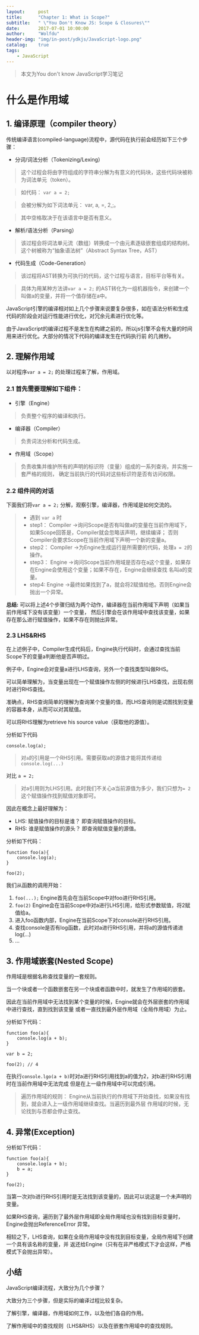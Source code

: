 ```yaml
---
layout:     post
title:      "Chapter 1: What is Scope?"
subtitle:   " \"You Don't Know JS: Scope & Closures\""
date:       2017-07-01 10:00:00
author:     "Wolfdu"
header-img: "img/in-post/ydkjs/JavaScript-logo.png"
catalog:    true
tags:
    - JavaScript
---
```


> 本文为You don't know JavaScript学习笔记

# 什么是作用域

## 1. 编译原理（compiler theory）

传统编译语言(compiled-language)流程中，源代码在执行前会经历如下三个步骤：

* 分词/词法分析（Tokenizing/Lexing）

> 这个过程会将由字符组成的字符串分解为有意义的代码块，这些代码块被称为词法单元（token）。

> 如代码： `var a = 2;`

> 会被分解为如下词法单元： var, a, =, 2,;。

> 其中空格取决于在该语言中是否有意义。


* 解析/语法分析（Parsing）

> 该过程会将词法单元流（数组）转换成一个由元素逐级嵌套组成的结构树。这个树被称为“抽象语法树”（Abstract Syntax Tree，AST）

* 代码生成（Code-Generation）

> 该过程将AST转换为可执行的代码，这个过程与语言，目标平台等有关。

> 具体为用某种方法讲`var a = 2;` 的AST转化为一组机器指令，来创建一个叫做a的变量，并将一个值存储在a中。

JavaScript引擎的编译相对如上几个步骤来说要复杂很多，如在语法分析和生成代码的阶段会对运行性能进行优化，对冗余元素进行优化等。

由于JavaScript的编译过程不是发生在构建之前的，所以js引擎不会有大量的时间用来进行优化。大部分的情况下代码的编译发生在代码执行前
的几微秒。

## 2. 理解作用域

以对程序`var a = 2;` 的处理过程来了解，作用域。

### 2.1 首先需要理解如下组件：


* 引擎（Engine）

> 负责整个程序的编译和执行。


* 编译器（Compiler）

> 负责词法分析和代码生成。


* 作用域（Scope）

> 负责收集并维护所有的声明的标识符（变量）组成的一系列查询，并实施一套严格的规则，
确定当前执行的代码对这些标识符是否有访问权限。

### 2.2 组件间的对话

 下面我们将`var a = 2;` 分解，观察引擎，编译器，作用域是如何交流的。

> * 遇到 `var a` 时
> * step1： Compiler ->询问Scope是否有叫做a的变量在当前作用域下，如果Scope回答是，Compiler就会忽略该声明，继续编译；
否则Compiler会要求Scope在当前作用域下声明一个新的变量a。
> * step2： Compiler ->为Engine生成运行是所需要的代码，处理`a = 2`的操作。
> * step3： Engine ->询问Scope当前作用域是否存在a这个变量，如果存在Engine会使用这个变量；如果不存在，Engine会继续查找
名叫a的变量。
> * step4: Engine ->最终如果找到了a，就会将2赋值给他。否则Engine会抛出一个异常。

**总结:**
可以将上述4个步骤归结为两个动作，编译器在当前作用域下声明（如果当前作用域下没有该变量）一个变量，
然后引擎会在该作用域中查找该变量，如果存在那么进行赋值操作，如果不存在则抛出异常。

### 2.3 LHS&RHS

在上述例子中，Compiler生成代码后，Engine执行代码时，会通过查找当前Scope下的变量a判断他是否声明过。

例子中，Engine会对变量a进行LHS查询，另外一个查找类型叫做RHS。

可以简单理解为，当变量出现在一个赋值操作左侧的时候进行LHS查找，出现右侧时进行RHS查找。

准确点，RHS查询简单的理解为查询某个变量的值，而LHS查询则是试图找到变量的容器本身，从而可以对其赋值。

可以将RHS理解为retrieve his source value（获取他的源值）。

分析如下代码

    console.log(a);

> 对`a`的引用是一个RHS引用。需要获取a的源值才能将其传递给`console.log(...)`

对比 `a = 2;`

> 对a引用则为LHS引用。此时我们不关心a当前源值为多少，我们只想为`= 2`这个赋值操作找到赋值对象即可。

因此在概念上最好理解为：

* LHS: 赋值操作的目标是谁？ 即查询赋值操作的目标。
* RHS: 谁是赋值操作的源头？ 即查询赋值变量的源值。

分析如下代码：

    function foo(a){
        console.log(a);
    }

    foo(2);

我们从函数的调用开始：

1. `foo(...);` Engine首先会在当前Scope中对foo进行RHS引用。
2. `foo(2)` Engine会在当前Scope中对a进行LHS引用，给形式参数赋值，将2赋值给a。
3. 进入foo函数内部，Engine在当前Scope下对console进行RHS引用。
4. 查找console是否有log函数，此时对a进行RHS引用，并将a的源值传递进log(...)
5. ...

## 3. 作用域嵌套(Nested Scope)

作用域是根据名称查找变量的一套规则。

当一个块或者一个函数嵌套在另一个块或者函数中时，就发生了作用域的嵌套。

因此在当前作用域中无法找到某个变量的时候，Engine就会在外层嵌套的作用域中进行查找，直到找到该变量
或者一直找到最外层作用域（全局作用域）为止。

分析如下代码：

    function foo(a){
        console.log(a + b);
    }

    var b = 2;

    foo(2); // 4

在执行`console.lgo(a + b)`时对a进行RHS引用找到a的值为2，对b进行RHS引用时在当前作用域中无法完成
但是在上一级作用域中可以完成引用。

> 遍历作用域的规则：
> Engine从当前执行的作用域下开始查找，如果没有找到，就会进入上一级作用域继续查找。当遍历到最外层
作用域的时候，无论找到与否都会停止查找。

## 4. 异常(Exception)

分析如下代码：

    function foo(a){
        console.log(a + b);
        b = a;
    }

    foo(2);

当第一次对b进行RHS引用时是无法找到该变量的，因此可以说这是一个未声明的变量。

如果RHS查询，遍历到了最外层作用域即全局作用域也没有找到目标变量时，Engine会抛出ReferenceError
异常。

相较之下，LHS查询，如果在全局作用域中没有找到目标变量，全局作用域下创建一个具有该名称的变量，并
返还给Engine（只有在非严格模式下才会这样，严格模式下会抛出异常）。

## 小结

JavaScript编译流程，大致分为几个步骤？

大致分为三个步骤，但是实际的编译过程比较复杂。

了解引擎，编译器，作用域如何工作，以及他们各自的作用。

了解作用域中的查找规则（LHS&RHS）以及在嵌套作用域中的查找规则。






















